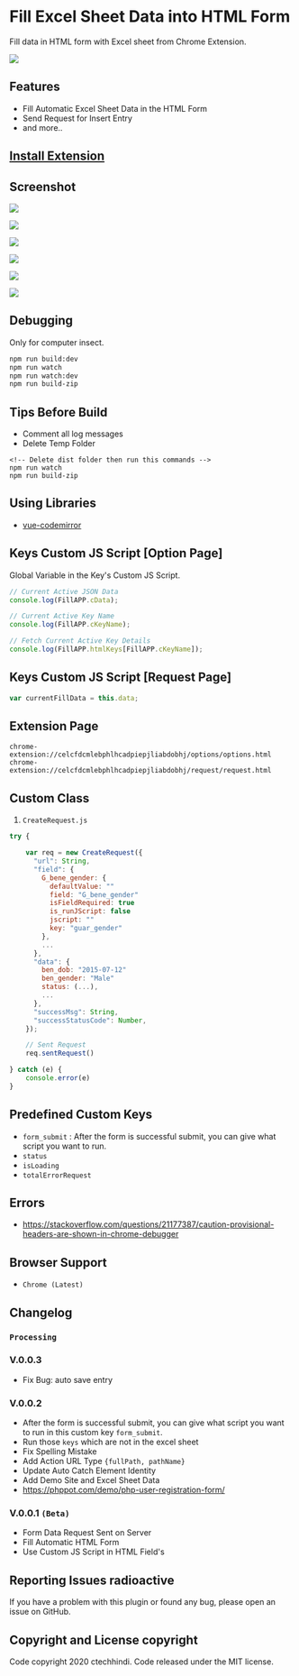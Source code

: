# Fill Excel Sheet Data into HTML Form

Fill data in HTML form with Excel sheet from Chrome Extension.

![](src/icons/icon_192.png)

## Features

* Fill Automatic Excel Sheet Data in the HTML Form
* Send Request for Insert Entry
* and more..

## [Install Extension](https://chrome.google.com/webstore/detail/fill-excel-data/hbdlidnbnmkmbeompcakgedghogdbbkf)

## Screenshot

![](screenshot/Screenshot(139).png)

![](screenshot/Screenshot(140).png)

![](screenshot/Screenshot(141).png)

![](screenshot/Screenshot(142).png)

![](screenshot/Screenshot(143).png)

![](screenshot/Screenshot(144).png)


## Debugging

Only for computer insect.

```bash
npm run build:dev
npm run watch
npm run watch:dev
npm run build-zip
```

## Tips Before Build

- Comment all log messages
- Delete Temp Folder

```
<!-- Delete dist folder then run this commands -->
npm run watch
npm run build-zip
```

## Using Libraries

* [vue-codemirror](https://github.com/surmon-china/vue-codemirror)

## Keys Custom JS Script [Option Page]

Global Variable in the Key's Custom JS Script.

```js
// Current Active JSON Data
console.log(FillAPP.cData);

// Current Active Key Name
console.log(FillAPP.cKeyName);

// Fetch Current Active Key Details
console.log(FillAPP.htmlKeys[FillAPP.cKeyName]);
```

## Keys Custom JS Script [Request Page]

```js
var currentFillData = this.data;
```

## Extension Page

```
chrome-extension://celcfdcmlebphlhcadpiepjliabdobhj/options/options.html
chrome-extension://celcfdcmlebphlhcadpiepjliabdobhj/request/request.html
```

## Custom Class

1. `CreateRequest.js`

```js
try {

    var req = new CreateRequest({
      "url": String,
      "field": {
        G_bene_gender: {
          defaultValue: ""
          field: "G_bene_gender"
          isFieldRequired: true
          is_runJScript: false
          jscript: ""
          key: "guar_gender"
        },
        ...
      },
      "data": {
        ben_dob: "2015-07-12"
        ben_gender: "Male"
        status: (...),
        ...
      },
      "successMsg": String,
      "successStatusCode": Number,
    });

    // Sent Request
    req.sentRequest()

} catch (e) {
    console.error(e)
}
```

## Predefined Custom Keys

* `form_submit` : After the form is successful submit, you can give what script you want to run.
* `status`
* `isLoading`
* `totalErrorRequest`

## Errors

* https://stackoverflow.com/questions/21177387/caution-provisional-headers-are-shown-in-chrome-debugger

## Browser Support

- `Chrome (Latest)`

## Changelog

### `Processing`

### V.0.0.3

* Fix Bug: auto save entry

### V.0.0.2

* After the form is successful submit, you can give what script you want to run in this custom key `form_submit`.
* Run those `keys` which are not in the excel sheet
* Fix Spelling Mistake
* Add Action URL Type `{fullPath, pathName}`
* Update Auto Catch Element Identity
* Add Demo Site and Excel Sheet Data
* https://phppot.com/demo/php-user-registration-form/

### V.0.0.1 `(Beta)`

* Form Data Request Sent on Server
* Fill Automatic HTML Form
* Use Custom JS Script in HTML Field's

## Reporting Issues radioactive

If you have a problem with this plugin or found any bug, please open an issue on GitHub.

## Copyright and License copyright

Code copyright 2020 ctechhindi. Code released under the MIT license.